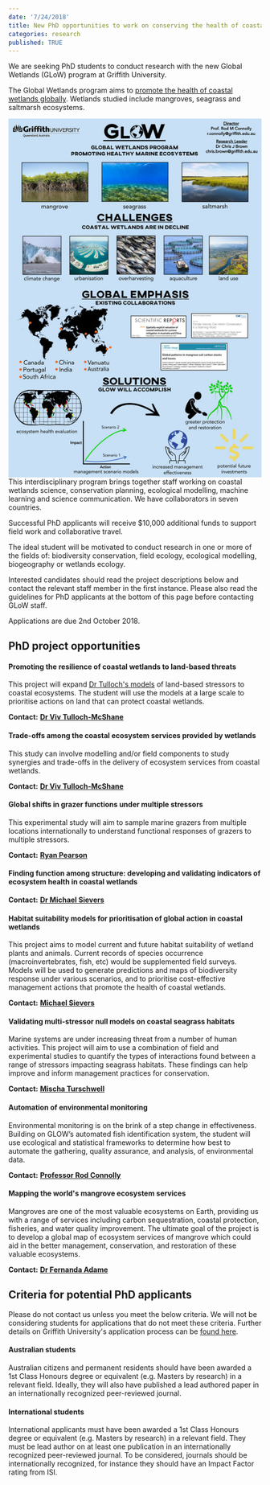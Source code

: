 ```yaml
---
date: '7/24/2018'
title: New PhD opportunities to work on conserving the health of coastal wetlands
categories: research
published: TRUE
---
```


We are seeking PhD students to conduct research with the new Global Wetlands (GLoW) program at Griffith University.  

The Global Wetlands program aims to [promote the health of coastal wetlands globally](http://www.rodconnolly.com/glow.html). Wetlands studied include mangroves, seagrass and saltmarsh ecosystems.  

<img src="global-wetlands-overview_1_orig.jpg" style="float:right;">
<p style="float:none;"></p>

This interdisciplinary program brings together staff working on coastal wetlands science, conservation planning, ecological modelling, machine learning and science communication. We have collaborators in seven countries.

Successful PhD applicants will receive $10,000 additional funds to support field work and collaborative travel.  

The ideal student will be motivated to conduct research in one or more of the fields of: biodiversity conservation, field ecology, ecological modelling, biogeography or wetlands ecology.  

Interested candidates should read the project descriptions below and contact the relevant staff member in the first instance. Please also read the guidelines for PhD applicants at the bottom of this page before contacting GLoW staff.  

Applications are due 2nd October 2018.  

## PhD project opportunities

#### Promoting the resilience of coastal wetlands to land-based threats  

This project will expand [Dr Tulloch's models](https://www.sciencedirect.com/science/article/pii/S0006320716303160) of land-based stressors to coastal ecosystems. The student will use the models at  a large scale to prioritise actions on land that can protect coastal wetlands.  

**Contact:** <a href="mailto:v.tulloch@uq.edu.au">**Dr Viv Tulloch-McShane**</a>  

#### Trade-offs among the coastal ecosystem services provided by wetlands  

This study can involve modelling and/or field components to study synergies and trade-offs in the delivery of ecosystem services from coastal wetlands.  

**Contact:** <a href="mailto:v.tulloch@uq.edu.au">**Dr Viv Tulloch-McShane**</a>  

#### Global shifts in grazer functions under multiple stressors  

This experimental study will aim to sample marine grazers from multiple locations internationally to understand functional responses of grazers to multiple stressors.  

**Contact:** <a href="mailto:ryan.pearson2@griffithuni.edu.au">**Ryan Pearson**</a>

#### Finding function among structure: developing and validating indicators of ecosystem health in coastal wetlands  

**Contact:** <a href="mailto:m.sievers@griffith.edu.au">**Dr Michael Sievers**</a>

#### Habitat suitability models for prioritisation of global action in coastal wetlands  

This project aims to model current and future habitat suitability of wetland plants and animals. Current records of species occurrence (macroinvertebrates, fish, etc) would be supplemented field surveys. Models will be used to generate predictions and maps of biodiversity response under various scenarios, and to prioritise cost-effective management actions that promote the health of coastal wetlands.  

**Contact:** <a href="mailto:msievers100@gmail.com">**Michael Sievers**</a>

#### Validating multi-stressor null models on coastal seagrass habitats  

Marine systems are under increasing threat from a number of human activities. This project will aim to use a combination of field and experimental studies to quantify the types of interactions found between a range of stressors impacting seagrass habitats. These findings can help improve and inform management practices for conservation.  

**Contact:** <a href="mailto:m.turschwell@griffith.edu.au">**Mischa Turschwell**</a>  
#### Automation of environmental monitoring  

Environmental monitoring is on the brink of a step change in effectiveness. Building on GLOW’s automated fish identification system, the student will use ecological and statistical frameworks to determine how best to automate the gathering, quality assurance, and analysis, of environmental data.  

**Contact:** <a href="mailto:r.connolly@griffith.edu.au">**Professor Rod Connolly**</a>

#### Mapping the world's mangrove ecosystem services  

Mangroves are one of the most valuable ecosystems on Earth, providing us with a range of services including carbon sequestration, coastal protection, fisheries, and water quality improvement. The ultimate goal of the project is to develop a global map of ecosystem services of mangrove which could aid in the better management, conservation, and restoration of these valuable ecosystems.

**Contact:** <a href="mailto:f.adame@griffith.edu.au">**Dr Fernanda Adame**</a>  

## Criteria for potential PhD applicants  

Please do not contact us unless you meet the below criteria. We will not be considering students for applications that do not meet these criteria. Further details on Griffith University's application process can be [found here](https://www.griffith.edu.au/research-study/apply).

#### Australian students  

Australian citizens and permanent residents should have been awarded a 1st Class Honours degree or equivalent (e.g. Masters by research) in a relevant field. Ideally, they will also have published a lead authored paper in an internationally recognized peer-reviewed journal.  

#### International students  

International applicants must have been awarded a 1st Class Honours degree or equivalent (e.g. Masters by research) in a relevant field. They must be lead author on at least one publication in an internationally recognized peer-reviewed journal.  To be considered, journals should be internationally recognized, for instance they should have an Impact Factor rating from ISI.  
